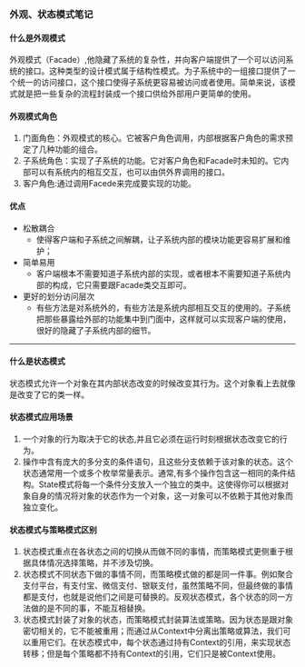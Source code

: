 ### 外观、状态模式笔记
#### 什么是外观模式
外观模式（Facade）,他隐藏了系统的复杂性，并向客户端提供了一个可以访问系统的接口。这种类型的设计模式属于结构性模式。为子系统中的一组接口提供了一个统一的访问接口，这个接口使得子系统更容易被访问或者使用。简单来说，该模式就是把一些复杂的流程封装成一个接口供给外部用户更简单的使用。
#### 外观模式角色
1. 门面角色：外观模式的核心。它被客户角色调用，内部根据客户角色的需求预定了几种功能的组合。
2. 子系统角色：实现了子系统的功能。它对客户角色和Facade时未知的。它内部可以有系统内的相互交互，也可以由供外界调用的接口。
3. 客户角色:通过调用Facede来完成要实现的功能。
#### 优点
- 松散耦合
  + 使得客户端和子系统之间解耦，让子系统内部的模块功能更容易扩展和维护；
- 简单易用
  + 客户端根本不需要知道子系统内部的实现，或者根本不需要知道子系统内部的构成，它只需要跟Facade类交互即可。
- 更好的划分访问层次
  + 有些方法是对系统外的，有些方法是系统内部相互交互的使用的。子系统把那些暴露给外部的功能集中到门面中，这样就可以实现客户端的使用，很好的隐藏了子系统内部的细节。
---

#### 什么是状态模式
状态模式允许一个对象在其内部状态改变的时候改变其行为。这个对象看上去就像是改变了它的类一样。
#### 状态模式应用场景
1. 一个对象的行为取决于它的状态,并且它必须在运行时刻根据状态改变它的行为。
2. 操作中含有庞大的多分支的条件语句，且这些分支依赖于该对象的状态。这个状态通常用一个或多个枚举常量表示。通常,有多个操作包含这一相同的条件结构。State模式将每一个条件分支放入一个独立的类中。这使得你可以根据对象自身的情况将对象的状态作为一个对象，这一对象可以不依赖于其他对象而独立变化。
#### 状态模式与策略模式区别
1. 状态模式重点在各状态之间的切换从而做不同的事情，而策略模式更侧重于根据具体情况选择策略，并不涉及切换。
2. 状态模式不同状态下做的事情不同，而策略模式做的都是同一件事。例如聚合支付平台，有支付宝、微信支付、银联支付，虽然策略不同，但最终做的事情都是支付，也就是说他们之间是可替换的。反观状态模式，各个状态的同一方法做的是不同的事，不能互相替换。
3. 状态模式封装了对象的状态，而策略模式封装算法或策略。因为状态是跟对象密切相关的，它不能被重用；而通过从Context中分离出策略或算法，我们可以重用它们。在状态模式中，每个状态通过持有Context的引用，来实现状态转移；但是每个策略都不持有Context的引用，它们只是被Context使用。

